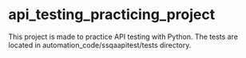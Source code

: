 # api_testing_practicing_project
This project is made to practice API testing with Python. The tests are located in automation_code/ssqaapitest/tests directory.
